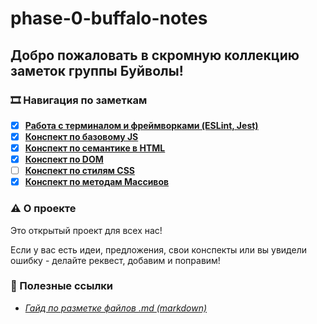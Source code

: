 # phase-0-buffalo-notes

## Добро пожаловать в скромную коллекцию заметок группы Буйволы!

### 🎞 Навигация по заметкам

- [x] [**Работа с терминалом и фреймворками (ESLint, Jest)**](notes/terminal.md)
- [x] [**Конспект по базовому JS**](notes/js-base.md)
- [X] [**Конспект по семантике в HTML**](notes/html-semantics.md)
- [x] [**Конспект по DOM**](notes/dom.md)
- [ ] [**Конспект по стилям CSS**](notes/css-styles.md)
- [x] [**Конспект по методам Массивов**](/notes/array-methods.md)

### ⚠️ О проекте

Это открытый проект для всех нас!

Eсли у вас есть идеи, предложения, свои конспекты или вы увидели ошибку - делайте реквест, добавим и поправим!

### 📌 Полезные ссылки

- [*Гайд по разметке файлов .md (markdown)*](https://wiki.miem.hse.ru/docs/miem-digital/wiki/markdown)
